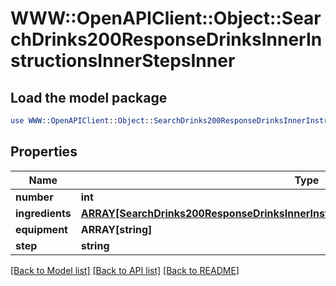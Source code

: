# WWW::OpenAPIClient::Object::SearchDrinks200ResponseDrinksInnerInstructionsInnerStepsInner

## Load the model package
```perl
use WWW::OpenAPIClient::Object::SearchDrinks200ResponseDrinksInnerInstructionsInnerStepsInner;
```

## Properties
Name | Type | Description | Notes
------------ | ------------- | ------------- | -------------
**number** | **int** |  | [optional] 
**ingredients** | [**ARRAY[SearchDrinks200ResponseDrinksInnerInstructionsInnerStepsInnerIngredientsInner]**](SearchDrinks200ResponseDrinksInnerInstructionsInnerStepsInnerIngredientsInner.md) |  | [optional] 
**equipment** | **ARRAY[string]** |  | [optional] 
**step** | **string** |  | [optional] 

[[Back to Model list]](../README.md#documentation-for-models) [[Back to API list]](../README.md#documentation-for-api-endpoints) [[Back to README]](../README.md)


